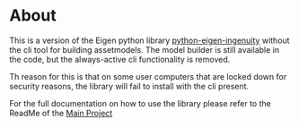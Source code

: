 # About<a id="about"></a>

This is a version of the Eigen python library [python-eigen-ingenuity](https://pypi.org/project/python-eigen-ingenuity/) without the cli tool for building assetmodels. The model builder is still available in the code, but the always-active cli functionality is removed.

Th reason for this is that on some user computers that are locked down for security reasons, the library will fail to install with the cli present.

For the full documentation on how to use the library please refer to the ReadMe of the [Main Project](https://pypi.org/project/python-eigen-ingenuity/)

